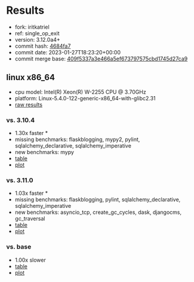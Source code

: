 # Results

- fork: iritkatriel
- ref: single_op_exit
- version: 3.12.0a4+
- commit hash: [4684fa7](https://github.com/iritkatriel/cpython/commit/4684fa7)
- commit date: 2023-01-27T18:23:20+00:00
- commit merge base: [409f5337a3e466a5ef673797575cbd1745d27ca9](https://github.com/iritkatriel/cpython/commit/409f5337a3e466a5ef673797575cbd1745d27ca9)

## linux x86_64

- cpu model: Intel(R) Xeon(R) W-2255 CPU @ 3.70GHz
- platform: Linux-5.4.0-122-generic-x86_64-with-glibc2.31
- [raw results](bm-20230127-linux-x86_64-iritkatriel-single_op_exit-3.12.0a4%2B-4684fa7.json)

### vs. 3.10.4

- 1.30x faster \*
- missing benchmarks: flaskblogging, mypy2, pylint, sqlalchemy_declarative, sqlalchemy_imperative
- new benchmarks: mypy
- [table](bm-20230127-linux-x86_64-iritkatriel-single_op_exit-3.12.0a4%2B-4684fa7-vs-3.10.4.md)
- [plot](bm-20230127-linux-x86_64-iritkatriel-single_op_exit-3.12.0a4%2B-4684fa7-vs-3.10.4.png)

### vs. 3.11.0

- 1.03x faster \*
- missing benchmarks: flaskblogging, pylint, sqlalchemy_declarative, sqlalchemy_imperative
- new benchmarks: asyncio_tcp, create_gc_cycles, dask, djangocms, gc_traversal
- [table](bm-20230127-linux-x86_64-iritkatriel-single_op_exit-3.12.0a4%2B-4684fa7-vs-3.11.0.md)
- [plot](bm-20230127-linux-x86_64-iritkatriel-single_op_exit-3.12.0a4%2B-4684fa7-vs-3.11.0.png)

### vs. base

- 1.00x slower
- [table](bm-20230127-linux-x86_64-iritkatriel-single_op_exit-3.12.0a4%2B-4684fa7-vs-base.md)
- [plot](bm-20230127-linux-x86_64-iritkatriel-single_op_exit-3.12.0a4%2B-4684fa7-vs-base.png)

